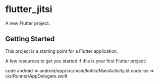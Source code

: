 # flutter_jitsi

A new Flutter project.

## Getting Started

This project is a starting point for a Flutter application.

A few resources to get you started if this is your first Flutter project:

code android => android/app/src/main/kotlin/MainActivity.kt
code ios => ios/Runner/AppDelegate.swift
